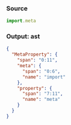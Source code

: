 ### Source
```js parse:expr
import.meta
```

### Output: ast
```json
{
  "MetaProperty": {
    "span": "0:11",
    "meta": {
      "span": "0:6",
      "name": "import"
    },
    "property": {
      "span": "7:11",
      "name": "meta"
    }
  }
}
```
